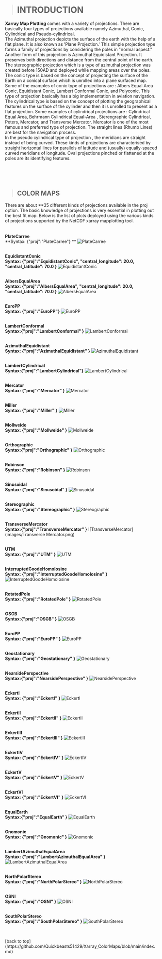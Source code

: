 > # INTRODUCTION

**Xarray Map Plotting** comes with a variety of projections. There are basically four types of projections available namely Azimuthal, Conic, Cylindrical and Pseudo-cylindrical.<br>
The Azimuthal projection depicts the surface of the earth with the help of a flat plane. It is also known as 'Plane Projection.' This simple projection type forms a family of projections by considering the poles in "normal aspect." Another form of this projection is Azimuthal Equidistant Projection. It preserves both directions and distance from the central point of the earth. The stereographic projection which is a type of azimuthal projection was created before 150AD and deployed while mapping areas over the poles.
The conic type is based on the concept of projecting the surface of the Earth on a conical surface which is unrolled into a plane  surfaced map. Some of the examples of conic type of projections are : Albers Equal Area Conic, Equidistant Conic, Lambert Conformal Conic, and Polyconic. This type of projection basically has a big implementation in aviation navigation.<br> The cylindrical type is based on the concept of plotting the geographical features on the surface of the cylinder and then it is unrolled to present as a flat projection. Some examples of cylindrical projections are : Cylindrical Equal Area, Behrmann Cylindrical Equal-Area , Stereographic Cylindrical, Peters, Mercator, and Transverse Mercator. Mercator is one of the most famous and preferred type of projection. The straight lines (Rhumb Lines) are best for the navigation process.<br>In the pseudo cylindrical type of projection , the meridians are straight instead of being curved. These kinds of projections are characterised by straight horizontal lines for parallels of latitude and (usually) equally-spaced curved meridians of longitude. Oval projections pinched or flattened at the poles are its identifying features.


<br> <br> <br>
> ## COLOR MAPS
There are about **35 different kinds of projections available in the proj option. The basic knowledge of projections is very essential in plotting out the best fit map. Below is the list of plots deployed using the various kinds of projections supported by the NetCDF xarray mapplotting tool.<br><br>
<br>**PlateCarree** <br>
**Syntax: {"proj":"PlateCarree"} **
![PlateCarree](images/PlateCarree.png)

<br> **EquidistantConic** <br>
**Syntax: {"proj":"EquidistantConic", "central_longitude": 20.0, "central_latitude": 70.0 }**
![EquidistantConic](images/EquidistantConic.png)


<br> **AlbersEqualArea** <br>
**Syntax: {"proj":"AlbersEqualArea", "central_longitude": 20.0, "central_latitude": 70.0 }**
![AlbersEqualArea](images/AlbersEqualArea.png)


<br> **EuroPP** <br>
**Syntax: {"proj":"EuroPP"}**
![EuroPP](images/EuroPP.png)

<br> **LambertConformal** <br>
**Syntax:{"proj":"LambertConformal"  }**
![LambertConformal](images/LambertConformal.png)

<br> **AzimuthalEquidistant** <br>
**Syntax: {"proj":"AzimuthalEquidistant" }**
![AzimuthalEquidistant](images/AzimuthalEquidistant.png)


<br> **LambertCylindrical** <br>
**Syntax:{"proj":"LambertCylindrical"}**
![LambertCylindrical](images/LambertCylindrical.png)

<br> **Mercator** <br>
**Syntax: {"proj":"Mercator" }**
![Mercator](images/Mercator.png)

<br> **Miller** <br>
**Syntax: {"proj":"Miller"  }**
![Miller](images/Miller.png)


<br> **Mollweide** <br>
**Syntax: {"proj":"Mollweide" }**
![Mollweide](images/Mollweide.png)

<br> **Orthographic** <br>
**Syntax:{"proj":"Orthographic"  }**
![Orthographic](images/Orthographic.png)

<br> **Robinson** <br>
**Syntax: {"proj":"Robinson"  }**
![Robinson](images/Robinson.png)

<br> **Sinusoidal** <br>
**Syntax: {"proj":"Sinusoidal"  }**
![Sinusoidal](images/sinusoidal.png)

<br> **Stereographic** <br>
**Syntax: {"proj":"Stereographic"  }**
![Stereographic](images/Stereographic.png)

<br> **TransverseMercator** <br>
**Syntax:{"proj":"TransverseMercator"  }**
![TransverseMercator](images/Transverse Mercator.png)

<br> **UTM** <br>
**Syntax: {"proj":"UTM"  }**
![UTM]()

<br> **InterruptedGoodeHomolosine** <br>
**Syntax: {"proj":"InterruptedGoodeHomolosine"  }**
![InterruptedGoodeHomolosine]()

<br> **RotatedPole** <br>
**Syntax: {"proj":"RotatedPole"  }**
![RotatedPole]()

<br> **OSGB** <br>
**Syntax:{"proj":"OSGB"  }**
![OSGB]()

<br> **EuroPP** <br>
**Syntax: {"proj":"EuroPP"  }**
![EuroPP](images/EuroPP.png)


<br> **Geostationary** <br>
**Syntax: {"proj":"Geostationary"  }**
![Geostationary]()

<br> **NearsidePerspective** <br>
**Syntax:{"proj":"NearsidePerspective" }**
![NearsidePerspective]()

<br> **EckertI** <br>
**Syntax: {"proj":"EckertI" }**
![EckertI]()

<br> **EckertII** <br>
**Syntax: {"proj":"EckertII" }**
![EckertII]()

<br> **EckertIII** <br>
**Syntax: {"proj":"EckertIII" }**
![EckertIII]()

<br> **EckertIV** <br>
**Syntax: {"proj":"EckertIV" }**
![EckertIV]()

<br> **EckertV** <br>
**Syntax: {"proj":"EckertV" }**
![EckertV]()

<br> **EckertVI** <br>
**Syntax: {"proj":"EckertVI" }**
![EckertVI]()

<br> **EqualEarth** <br>
**Syntax:{"proj":"EqualEarth" }**
![EqualEarth]()

<br> **Gnomonic** <br>
**Syntax: {"proj":"Gnomonic" }**
![Gnomonic]()

<br> **LambertAzimuthalEqualArea** <br>
**Syntax: {"proj":"LambertAzimuthalEqualArea" }**
![LambertAzimuthalEqualArea]()


<br> **NorthPolarStereo** <br>
**Syntax: {"proj":"NorthPolarStereo" }**
![NorthPolarStereo]()

<br> **OSNI** <br>
**Syntax: {"proj":"OSNI" }**
![OSNI]()

<br> **SouthPolarStereo** <br>
**Syntax: {"proj":"SouthPolarStereo" }**
![SouthPolarStereo]()




<br>
<br>
[back to top](https://github.com/Quickbeasts51429/Xarray_ColorMaps/blob/main/index.md)